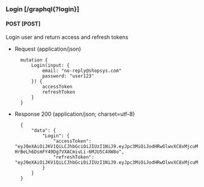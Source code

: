 ### Login [/graphql{?login}]

#### POST [POST]

Login user and return access and refresh tokens

- Request (application/json)

        mutation {
            Login(input: {
                email: "no-reply@shopsys.com"
                password: "user123"
            }) {
                accessToken
                refreshToken
            }
        }

- Response 200 (application/json; charset=utf-8)

        {
            "data": {
                "Login": {
                    "accessToken": "eyJ0eXAiOiJKV1QiLCJhbGciOiJIUzI1NiJ9.eyJpc3MiOiJodHRwOlwvXC8xMjcuMC4wLjE6ODAwMCIsImF1ZCI6Imh0dHA6XC9cLzEyNy4wLjAuMTo4MDAwIiwiaWF0IjoxNTg2NDM2NTg3LCJleHAiOjE1ODY0NDAxODcsInV1aWQiOiI0ZDAwNTEyZi1lNDkxLTRmMzEtYjBjYi04ZTViOGU0ODQ5ZDEiLCJlbWFpbCI6Im5vLXJlcGx5QHNob3BzeXMuY29tIiwiZnVsbE5hbWUiOiJTaG9wc3lzIiwicm9sZXMiOlsiUk9MRV9MT0dHRURfQ1VTVE9NRVIiXX0.cTOk-HrBeLh6DsmFY49Dg7VXACmivLi-6MJU5C4XW8o",
                    "refreshToken": "eyJ0eXAiOiJKV1QiLCJhbGciOiJIUzI1NiJ9.eyJpc3MiOiJodHRwOlwvXC8xMjcuMC4wLjE6ODAwMCIsImF1ZCI6Imh0dHA6XC9cLzEyNy4wLjAuMTo4MDAwIiwiaWF0IjoxNTg2NDM2NTg3LCJleHAiOjE1ODc2NDYxODcsInV1aWQiOiI0ZDAwNTEyZi1lNDkxLTRmMzEtYjBjYi04ZTViOGU0ODQ5ZDEiLCJzZWNyZXRDaGFpbiI6ImIyMGZkMTNkODIyNTVhNzdmYzJjYWM4OTA1YzU1MWQxZjNjYjc3ODkifQ._mBpd4yQZ1bF4aC6YY3C1BDI1mrH2hV_w0Yh9mKu_i0"
                }
            }
        }
